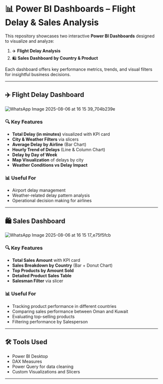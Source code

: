 # 📊 Power BI Dashboards – Flight Delay & Sales Analysis

This repository showcases two interactive **Power BI Dashboards** designed to visualize and analyze:

1. ✈️ **Flight Delay Analysis**
2. 🛍️ **Sales Dashboard by Country & Product**

Each dashboard offers key performance metrics, trends, and visual filters for insightful business decisions.

---

## ✈️ Flight Delay Dashboard
![WhatsApp Image 2025-08-06 at 16 15 39_704b239e](https://github.com/user-attachments/assets/dc6f7fc8-6294-453a-9469-db27f3c5408d)


### 🔍 Key Features

- **Total Delay (in minutes)** visualized with KPI card
- **City & Weather Filters** via slicers
- **Average Delay by Airline** (Bar Chart)
- **Hourly Trend of Delays** (Line & Column Chart)
- **Delay by Day of Week**
- **Map Visualization** of delays by city
- **Weather Conditions vs Delay Impact**

### 📊 Useful For

- Airport delay management
- Weather-related delay pattern analysis
- Operational decision making for airlines

---

## 🛍️ Sales Dashboard
![WhatsApp Image 2025-08-06 at 16 15 17_e75f5fcb](https://github.com/user-attachments/assets/fb650066-3e1d-40f6-ae45-01c6a4e4dba6)

### 🔍 Key Features

- **Total Sales Amount** with KPI card
- **Sales Breakdown by Country** (Bar + Donut Chart)
- **Top Products by Amount Sold**
- **Detailed Product Sales Table**
- **Salesman Filter** via slicer

### 📊 Useful For

- Tracking product performance in different countries
- Comparing sales performance between Oman and Kuwait
- Evaluating top-selling products
- Filtering performance by Salesperson

---

## 🛠️ Tools Used

- Power BI Desktop
- DAX Measures
- Power Query for data cleaning
- Custom Visualizations and Slicers

---
